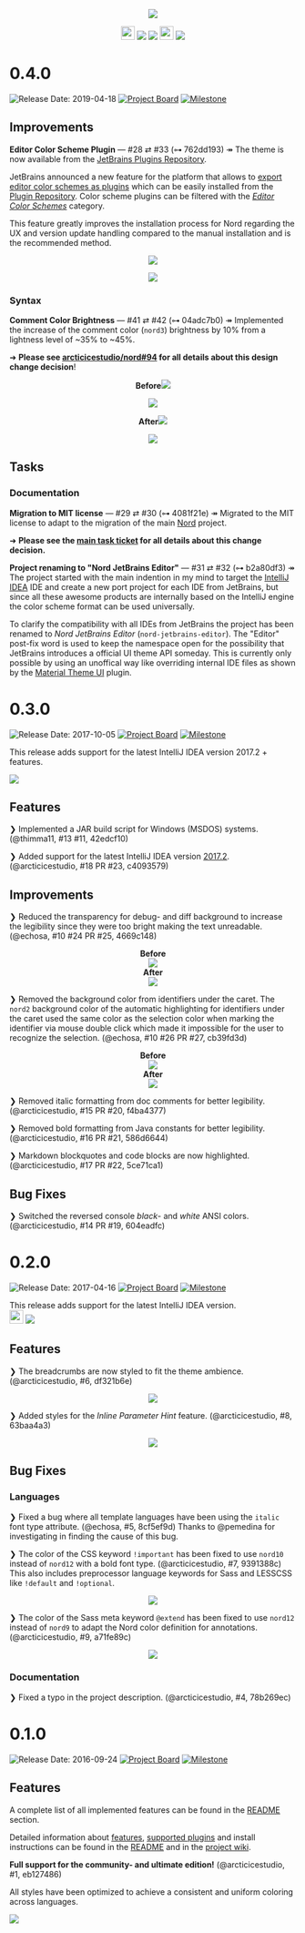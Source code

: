 <p align="center"><img src="https://cdn.rawgit.com/arcticicestudio/nord-jetbrains-editor/develop/src/assets/nord-jetbrains-editor-banner.svg"/></p>

<p align="center"><img src="https://assets-cdn.github.com/favicon.ico" width=24 height=24/> <a href="https://github.com/arcticicestudio/nord-jetbrains-editor/releases/latest"><img src="https://img.shields.io/github/release/arcticicestudio/nord-jetbrains-editor.svg?style=flat-square"/></a> <a href="https://github.com/arcticicestudio/nord/releases/tag/v0.2.0"><img src="https://img.shields.io/badge/Nord-v0.2.0-88C0D0.svg?style=flat-square"/></a> <img src="https://jetbrains.com/_assets/shared/favicons/jetbrains.ico" width=24 height=24/> <a href="https://www.jetbrains.com/idea/"><img src="https://img.shields.io/badge/IntelliJ_IDEA-2017.1_+-000000.svg?style=flat-square"/></a></p>

<!--lint disable no-duplicate-headings-->

# 0.4.0

![Release Date: 2019-04-18](https://img.shields.io/badge/Release_Date-2019--04--18-88C0D0.svg?style=flat-square) [![Project Board](https://img.shields.io/badge/Project_Board-0.3.0-88C0D0.svg?style=flat-square)](https://github.com/arcticicestudio/nord-jetbrains-editor/projects/5) [![Milestone](https://img.shields.io/badge/Milestone-0.3.0-88C0D0.svg?style=flat-square)](https://github.com/arcticicestudio/nord-jetbrains-editor/milestone/4)

## Improvements

**Editor Color Scheme Plugin** — #28 ⇄ #33 (⊶ 762dd193)
↠ The theme is now available from the [JetBrains Plugins Repository][jb-plug-repo-nord].

JetBrains announced a new feature for the platform that allows to [export editor color schemes as plugins][jb-blog-theme-plug] which can be easily installed from the [Plugin Repository][jb-plug-repo]. Color scheme plugins can be filtered with the [_Editor Color Schemes_][jb-plug-cat-cs] category.

This feature greatly improves the installation process for Nord regarding the UX and version update handling compared to the manual installation and is the recommended method.

<p align="center"><img src="https://raw.githubusercontent.com/arcticicestudio/nord-jetbrains-editor/develop/src/assets/scrot-installation-plugin-browse-repositories.png" /></p>

<p align="center"><img src="https://raw.githubusercontent.com/arcticicestudio/nord-jetbrains-editor/develop/src/assets/scrot-installation-plugin-search.png" /></p>

### Syntax

**Comment Color Brightness** — #41 ⇄ #42 (⊶ 04adc7b0)
↠ Implemented the increase of the comment color (`nord3`) brightness by 10% from a lightness level of ~35% to ~45%.

➜ **Please see [arcticicestudio/nord#94][] for all details about this design change decision**!

<p align="center"><strong>Before</strong><img src="https://user-images.githubusercontent.com/7836623/54902736-76886c80-4eda-11e9-86cd-dfc935aff5e3.png" /></p>

<p align="center"><img src="https://user-images.githubusercontent.com/7836623/54902735-76886c80-4eda-11e9-9aa0-41ded647bdb2.png" /></p>

<p align="center"><strong>After</strong><img src="https://user-images.githubusercontent.com/7836623/54902736-76886c80-4eda-11e9-86cd-dfc935aff5e3.png" /></p>

<p align="center"><img src="https://user-images.githubusercontent.com/7836623/54902765-856f1f00-4eda-11e9-9d09-50c89faece43.png" /></p>

## Tasks

### Documentation

**Migration to MIT license** — #29 ⇄ #30 (⊶ 4081f21e)
↠ Migrated to the MIT license to adapt to the migration of the main [Nord][] project.

➜ **Please see the [main task ticket][arcticicestudio/nord#55] for all details about this change decision.**

**Project renaming to "Nord JetBrains Editor"** — #31 ⇄ #32 (⊶ b2a80df3)
↠ The project started with the main indention in my mind to target the [IntelliJ IDEA][intellij] IDE and create a new port project for each IDE from JetBrains, but since all these awesome products are internally based on the IntelliJ engine the color scheme format can be used universally.

To clarify the compatibility with all IDEs from JetBrains the project has been renamed to _Nord JetBrains Editor_ (`nord-jetbrains-editor`). The "Editor" post-fix word is used to keep the namespace open for the possibility that JetBrains introduces a official UI theme API someday. This is currently only possible by using an unoffical way like overriding internal IDE files as shown by the [Material Theme UI][plugin-mat-ui] plugin.

# 0.3.0

![Release Date: 2017-10-05](https://img.shields.io/badge/Release_Date-2017--10--05-88C0D0.svg?style=flat-square) [![Project Board](https://img.shields.io/badge/Project_Board-0.3.0-88C0D0.svg?style=flat-square)](https://github.com/arcticicestudio/nord-jetbrains-editor/projects/4) [![Milestone](https://img.shields.io/badge/Milestone-0.3.0-88C0D0.svg?style=flat-square)](https://github.com/arcticicestudio/nord-jetbrains-editor/milestone/3)

This release adds support for the latest IntelliJ IDEA version 2017.2 + features.

[![](https://img.shields.io/badge/IntelliJ_IDEA-2017.2_+-000000.svg?style=flat-square)](https://www.jetbrains.com/idea/whatsnew/#v2017-2)

## Features

❯ Implemented a JAR build script for Windows (MSDOS) systems. (@thimma11, #13 #11, 42edcf10)

❯ Added support for the latest IntelliJ IDEA version [2017.2](https://www.jetbrains.com/idea/whatsnew/#v2017-2). (@arcticicestudio, #18 PR #23, c4093579)

## Improvements

❯ Reduced the transparency for debug- and diff background to increase the legibility since they were too bright making the text unreadable. (@echosa, #10 #24 PR #25, 4669c148)

<p align="center"><strong>Before</strong><br><img src="https://user-images.githubusercontent.com/7836623/31133249-3a7664a4-a85f-11e7-931b-f3175893f1fc.png"/><br><strong>After</strong><br><img src="https://user-images.githubusercontent.com/7836623/31133259-400eabce-a85f-11e7-8ba3-0408c3ccd223.png"/></p>

❯ Removed the background color from identifiers under the caret. The `nord2` background color of the automatic highlighting for identifiers under the caret used the same color as the selection color when marking the identifier via mouse double click which made it impossible for the user to recognize the selection. (@echosa, #10 #26 PR #27, cb39fd3d)

<p align="center"><strong>Before</strong><br><img src="https://user-images.githubusercontent.com/7836623/31134633-f36df0be-a862-11e7-8662-be190827fbb4.png"/><br><strong>After</strong><br><img src="https://user-images.githubusercontent.com/7836623/31134652-05e9583c-a863-11e7-96ab-3c81f394034e.png"/></p>

❯ Removed italic formatting from doc comments for better legibility. (@arcticicestudio, #15 PR #20, f4ba4377)

❯ Removed bold formatting from Java constants for better legibility. (@arcticicestudio, #16 PR #21, 586d6644)

❯ Markdown blockquotes and code blocks are now highlighted. (@arcticicestudio, #17 PR #22, 5ce71ca1)

## Bug Fixes

❯ Switched the reversed console *black*- and *white* ANSI colors. (@arcticicestudio, #14 PR #19, 604eadfc)

# 0.2.0
![Release Date: 2017-04-16](https://img.shields.io/badge/Release_Date-2017--04--16-88C0D0.svg?style=flat-square) [![Project Board](https://img.shields.io/badge/Project_Board-0.2.0-88C0D0.svg?style=flat-square)](https://github.com/arcticicestudio/nord-jetbrains-editor/projects/3) [![Milestone](https://img.shields.io/badge/Milestone-0.2.0-88C0D0.svg?style=flat-square)](https://github.com/arcticicestudio/nord-jetbrains-editor/milestone/2)

This release adds support for the latest IntelliJ IDEA version.  
<img src="https://jetbrains.com/_assets/shared/favicons/jetbrains.ico" width=24 height=24/> <a href="https://www.jetbrains.com/idea/"><img src="https://img.shields.io/badge/IntelliJ_IDEA-2017.1.x-161616.svg?style=flat-square"/></a>

## Features
❯ The breadcrumbs are now styled to fit the theme ambience. (@arcticicestudio, #6, df321b6e)

<p align="center"><img src="https://cloud.githubusercontent.com/assets/7836623/25065781/c8c035ee-2215-11e7-951b-d96e9437ef81.png"/></p>

❯ Added styles for the *Inline Parameter Hint* feature. (@arcticicestudio, #8, 63baa4a3)

<p align="center"><img src="https://cloud.githubusercontent.com/assets/7836623/25065829/934dc2f4-2216-11e7-8557-ca61356dfd36.png"/></p>

## Bug Fixes
### Languages
❯ Fixed a bug where all template languages have been using the `italic` font type attribute. (@echosa, #5, 8cf5ef9d)
Thanks to @pemedina for investigating in finding the cause of this bug.

❯ The color of the CSS keyword `!important` has been fixed to use `nord10` instead of `nord12` with a bold font type. (@arcticicestudio, #7, 9391388c)
This also includes preprocessor language keywords for Sass and LESSCSS like `!default` and `!optional`.

<p align="center"><img src="https://cloud.githubusercontent.com/assets/7836623/25065784/dd9a2966-2215-11e7-980c-44d6a1e33037.png"/></p>

❯ The color of the Sass meta keyword `@extend` has been fixed to use `nord12` instead of `nord9` to adapt the Nord color definition for annotations. (@arcticicestudio, #9, a71fe89c)

<p align="center"><img src="https://cloud.githubusercontent.com/assets/7836623/25065785/e1529174-2215-11e7-8022-03c01d38e1ea.png"/></p>

### Documentation
❯ Fixed a typo in the project description. (@arcticicestudio, #4, 78b269ec)

# 0.1.0
![Release Date: 2016-09-24](https://img.shields.io/badge/Release_Date-2016--09--24-88C0D0.svg?style=flat-square) [![Project Board](https://img.shields.io/badge/Project_Board-0.1.0-88C0D0.svg?style=flat-square)](https://github.com/arcticicestudio/nord-jetbrains-editor/projects/2) [![Milestone](https://img.shields.io/badge/Milestone-0.1.0-88C0D0.svg?style=flat-square)](https://github.com/arcticicestudio/nord-jetbrains-editor/milestone/1)

## Features
A complete list of all implemented features can be found in the [README](https://github.com/arcticicestudio/nord-jetbrains-editor/blob/develop/README.md#features) section.

Detailed information about [features](https://github.com/arcticicestudio/nord-jetbrains-editor/blob/develop/README.md#features), [supported plugins](https://github.com/arcticicestudio/nord-jetbrains-editor/develop/README.md#plugins) and install instructions can be found in the [README](https://github.com/arcticicestudio/nord-jetbrains-editor/blob/develop/README.md#installation) and in the [project wiki](https://github.com/arcticicestudio/nord-jetbrains-editor/wiki).

**Full support for the **community- and ultimate** edition!** (@arcticicestudio, #1, eb127486)

All styles have been optimized to achieve a consistent and uniform coloring across languages.

![](https://raw.githubusercontent.com/arcticicestudio/nord-jetbrains-editor/develop/src/assets/scrot-lang-java.png)

<!--
+------------------+
+ Symbol Reference +
+------------------+
↠ (U+21A0): Start of a log section description
— (U+2014): Separator between a log section title and the metadata
⇄ (U+21C4): Separator between a issue ID and pull request ID in a log metadata
⊶ (U+22B6): Icon prefix for the short commit SHA checksum in a log metadata
-->

<!-- lint disable final-definition -->

<!-- Base Links -->

[intellij]: https://www.jetbrains.com/idea
[jb-plug-cat-cs]: https://plugins.jetbrains.com/tag?headline=151-editor-color-schemes
[jb-plug-repo-nord]: https://plugins.jetbrains.com/plugin/10321-nord-color-scheme
[jb-plug-repo]: https://plugins.jetbrains.com
[nord]: https://www.nordtheme.com

<!--v 0.4.0 -->

[arcticicestudio/nord#55]: https://github.com/arcticicestudio/nord/issues/55
[arcticicestudio/nord#94]: https://github.com/arcticicestudio/nord/issues/94
[jb-blog-theme-plug]: https://blog.jetbrains.com/platform/2017/12/export-intellij-editor-themes-as-plugins
[plugin-mat-ui]: https://plugins.jetbrains.com/plugin/8006-material-theme-ui
